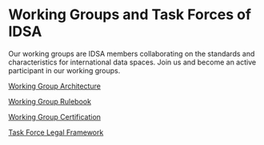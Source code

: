# Working Groups and Task Forces of IDSA
Our working groups are IDSA members collaborating on the standards and characteristics for international data spaces. 
Join us and become an active participant in our working groups.

[Working Group Architecture](/WG-Architecture.md)

[Working Group Rulebook](/WG-Rulebook.md)

[Working Group Certification](/WG-Certification.md)

[Task Force Legal Framework](/TF-Legal-Framework.md)
